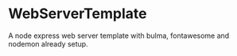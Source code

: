 # WebServerTemplate
A node express web server template with bulma, fontawesome and nodemon already setup.
